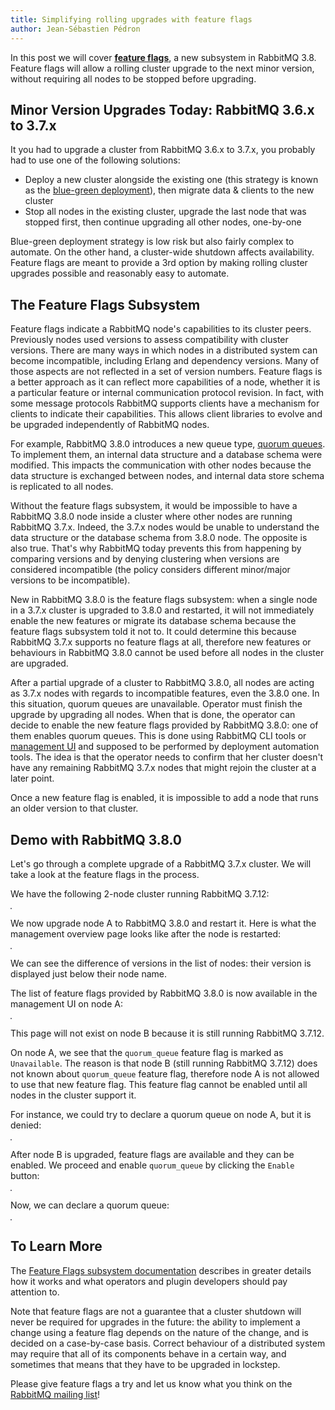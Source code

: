 ```yaml
---
title: Simplifying rolling upgrades with feature flags
author: Jean-Sébastien Pédron
---
```


In this post we will cover **<a href="https://next.rabbitmq.com/feature-flags.html">feature flags</a>**, a new subsystem in RabbitMQ 3.8. Feature flags will allow a rolling cluster upgrade to the next minor version, without requiring all nodes to be stopped before upgrading.

<!--truncate-->

## Minor Version Upgrades Today: RabbitMQ 3.6.x to 3.7.x

It you had to upgrade a cluster from RabbitMQ 3.6.x to 3.7.x, you probably had to use one of the following solutions:

* Deploy a new cluster alongside the existing one (this strategy is known as the [blue-green deployment](blue-green-deployment.html)), then migrate data &amp; clients to the new cluster
* Stop all nodes in the existing cluster, upgrade the last node that was stopped first, then continue upgrading all other nodes, one-by-one

Blue-green deployment strategy is low risk but also fairly complex to automate. On the other hand, a cluster-wide shutdown affects availability. Feature flags are meant to provide a 3rd option by making rolling cluster upgrades possible and reasonably easy to automate.

## The Feature Flags Subsystem

Feature flags indicate a RabbitMQ node's capabilities to its cluster peers. Previously nodes used versions to assess compatibility with cluster versions. There are many ways in which nodes in a distributed system can become incompatible, including Erlang and dependency versions. Many of those aspects are not reflected in a set of version numbers. Feature flags is a better approach as it can reflect more capabilities of a node, whether it is a particular feature or internal communication protocol revision. In fact, with some message protocols RabbitMQ supports clients have a mechanism for clients to indicate their capabilities. This allows client libraries to evolve and be upgraded independently of RabbitMQ nodes.

For example, RabbitMQ 3.8.0 introduces a new queue type, <a href="https://next.rabbitmq.com/quorum-queues.html">quorum queues</a>. To implement them, an internal data structure and a database schema were modified. This impacts the communication with other nodes because the data structure is exchanged between nodes, and internal data store schema is replicated to all nodes.

Without the feature flags subsystem, it would be impossible to have a RabbitMQ 3.8.0 node inside a cluster where other nodes are running RabbitMQ 3.7.x. Indeed, the 3.7.x nodes would be unable to understand the data structure or the database schema from 3.8.0 node. The opposite is also true. That's why RabbitMQ today prevents this from happening by comparing versions and by denying clustering when versions are considered incompatible (the policy considers different minor/major versions to be incompatible).

New in RabbitMQ 3.8.0 is the feature flags subsystem: when a single node in a 3.7.x cluster is upgraded to 3.8.0 and restarted, it will not immediately enable the new features or migrate its database schema because the feature flags subsystem told it not to. It could determine this because RabbitMQ 3.7.x supports no feature flags at all, therefore new features or behaviours in RabbitMQ 3.8.0 cannot be used before all nodes in the cluster are upgraded.

After a partial upgrade of a cluster to RabbitMQ 3.8.0, all nodes are acting as 3.7.x nodes with regards to incompatible features, even the 3.8.0 one. In this situation, quorum queues are unavailable. Operator must finish the upgrade by upgrading all nodes. When that is done, the operator can decide to enable the new feature flags provided by RabbitMQ 3.8.0: one of them enables quorum queues. This is done using RabbitMQ CLI tools or <a href="https://www.rabbitmq.com/management.html">management UI</a> and supposed to be performed by deployment automation tools. The idea is that the operator needs to confirm that her cluster doesn't have any remaining RabbitMQ 3.7.x nodes that might rejoin the cluster at a later point.

Once a new feature flag is enabled, it is impossible to add a node that runs an older version to that cluster.

## Demo with RabbitMQ 3.8.0

Let's go through a complete upgrade of a RabbitMQ 3.7.x cluster. We will take a look at the feature flags in the process.

We have the following 2-node cluster running RabbitMQ 3.7.12:

<img style="border: solid 1px #75757f;" src="https://www.rabbitmq.com/img/blog/feature-flags/01-list-of-nodes-on-node-A-running-3.7.x.png" alt="" />

We now upgrade node A to RabbitMQ 3.8.0 and restart it. Here is what the management overview page looks like after the node is restarted:

<img style="border: solid 1px #75757f;" src="https://www.rabbitmq.com/img/blog/feature-flags/02-list-of-nodes-on-node-A-running-3.8.x.png" alt="" />

We can see the difference of versions in the list of nodes: their version is displayed just below their node name.

The list of feature flags provided by RabbitMQ 3.8.0 is now available in the management UI on node A:

<img style="border: solid 1px #75757f;" src="https://www.rabbitmq.com/img/blog/feature-flags/03-list-of-feature-flags-on-node-A-running-3.8.x.png" alt="" />

This page will not exist on node B because it is still running RabbitMQ 3.7.12.

On node A, we see that the `quorum_queue` feature flag is marked as `Unavailable`. The reason is that node B (still running RabbitMQ 3.7.12) does not known about `quorum_queue` feature flag, therefore node A is not allowed to use that new feature flag. This feature flag cannot be enabled until all nodes in the cluster support it.

For instance, we could try to declare a quorum queue on node A, but it is denied:

<img style="border: solid 1px #75757f;" src="https://www.rabbitmq.com/img/blog/feature-flags/04-quorum-queue-declare-denied-on-node-A-running-3.8.x.png" alt="" />

After node B is upgraded, feature flags are available and they can be enabled. We proceed and enable `quorum_queue` by clicking the `Enable` button:

<img style="border: solid 1px #75757f;" src="https://www.rabbitmq.com/img/blog/feature-flags/05-quorum_queue-feature-flag-enabled-on-node-B-running-3.8.x.png" alt="" />

Now, we can declare a quorum queue:

<img style="border: solid 1px #75757f;" src="https://www.rabbitmq.com/img/blog/feature-flags/06-quorum-queue-declare-accepted-on-node-A-running-3.8.x.png" alt="" />

## To Learn More

The <a href="https://next.rabbitmq.com/feature-flags.html">Feature Flags subsystem documentation</a> describes in greater details how it works and what operators and plugin developers should pay attention to.

Note that feature flags are not a guarantee that a cluster shutdown will never be required for upgrades in the future: the ability to implement a change using a feature flag depends on the nature of the change, and is decided on a case-by-case basis. Correct behaviour of a distributed system may require that all of its components behave in a certain way, and sometimes that means that they have to be upgraded in lockstep.

Please give feature flags a try and let us know what you think on the <a href="https://groups.google.com/forum/#!forum/rabbitmq-users">RabbitMQ mailing list</a>!
